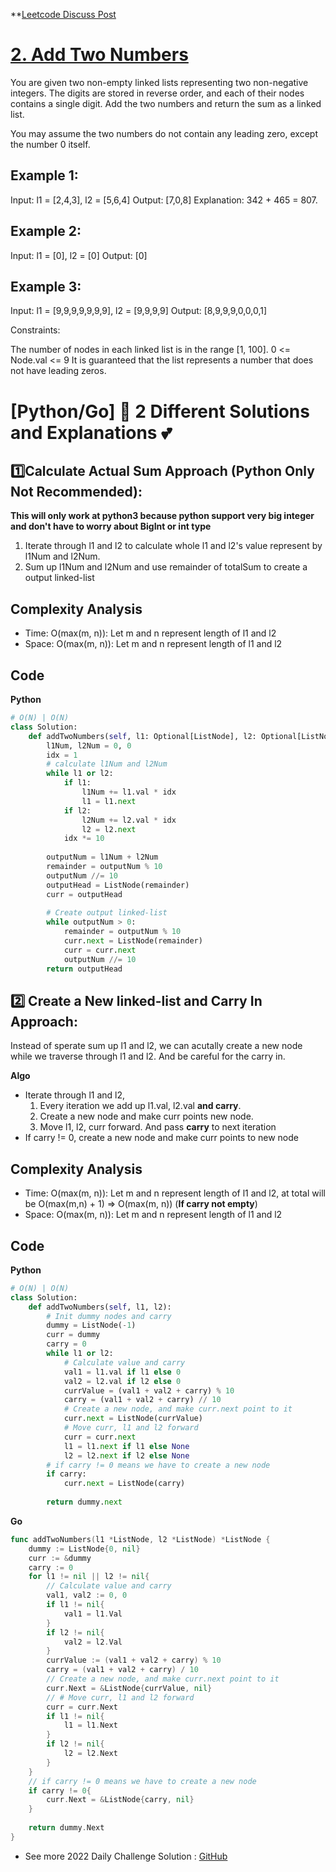 **[Leetcode Discuss Post](https://leetcode.com/problems/add-two-numbers/discuss/1836297/pythongo-2-different-solutions-and-explanations)
# [2. Add Two Numbers](https://leetcode.com/problems/add-two-numbers/)

You are given two non-empty linked lists representing two non-negative integers. The digits are stored in reverse order, and each of their nodes contains a single digit. Add the two numbers and return the sum as a linked list.

You may assume the two numbers do not contain any leading zero, except the number 0 itself.

 

## Example 1:


Input: l1 = [2,4,3], l2 = [5,6,4]
Output: [7,0,8]
Explanation: 342 + 465 = 807.
## Example 2:

Input: l1 = [0], l2 = [0]
Output: [0]
## Example 3:

Input: l1 = [9,9,9,9,9,9,9], l2 = [9,9,9,9]
Output: [8,9,9,9,0,0,0,1]
 

Constraints:

The number of nodes in each linked list is in the range [1, 100].
0 <= Node.val <= 9
It is guaranteed that the list represents a number that does not have leading zeros.

# [Python/Go] 🌟 2 Different Solutions and Explanations 💕

## 1️⃣Calculate Actual Sum Approach (Python Only Not Recommended):
**This will only work at python3 because python support very big integer and don't have to worry about BigInt or int type**

1. Iterate through l1 and l2 to calculate whole l1 and l2's value represent by l1Num and l2Num.
2. Sum up l1Num and l2Num and use remainder of totalSum to create a output linked-list

## Complexity Analysis
* Time: O(max(m, n)): Let m and n represent length of l1 and l2
* Space: O(max(m, n)): Let m and n represent length of l1 and l2
## Code
**Python**
```python
# O(N) | O(N)
class Solution:
    def addTwoNumbers(self, l1: Optional[ListNode], l2: Optional[ListNode]) -> Optional[ListNode]:
        l1Num, l2Num = 0, 0
        idx = 1
        # calculate l1Num and l2Num
        while l1 or l2:
            if l1:
                l1Num += l1.val * idx
                l1 = l1.next
            if l2:
                l2Num += l2.val * idx
                l2 = l2.next
            idx *= 10
            
        outputNum = l1Num + l2Num
        remainder = outputNum % 10
        outputNum //= 10
        outputHead = ListNode(remainder)
        curr = outputHead
        
        # Create output linked-list
        while outputNum > 0:
            remainder = outputNum % 10
            curr.next = ListNode(remainder)
            curr = curr.next
            outputNum //= 10
        return outputHead
```

## 2️⃣ Create a New linked-list and Carry In Approach:
Instead of sperate sum up l1 and l2, we can acutally create a new node while we traverse through l1 and l2. And be careful for the carry in.

**Algo**

* Iterate through l1 and l2,
	1. Every iteration we add up l1.val, l2.val **and carry**. 
	2. Create a new node and make curr points new node.
	3. Move l1, l2, curr forward. And pass **carry** to next iteration
* If carry != 0, create a new node and make curr points to new node

## Complexity Analysis
* Time: O(max(m, n)): Let m and n represent length of l1 and l2, at total will be O(max(m,n) + 1) => O(max(m, n)) (**If carry not empty**)
* Space: O(max(m, n)): Let m and n represent length of l1 and l2
## Code
**Python**
```python
# O(N) | O(N)
class Solution:
    def addTwoNumbers(self, l1, l2):
        # Init dummy nodes and carry
        dummy = ListNode(-1)
        curr = dummy
        carry = 0
        while l1 or l2:
            # Calculate value and carry
            val1 = l1.val if l1 else 0
            val2 = l2.val if l2 else 0
            currValue = (val1 + val2 + carry) % 10
            carry = (val1 + val2 + carry) // 10
            # Create a new node, and make curr.next point to it
            curr.next = ListNode(currValue)
            # Move curr, l1 and l2 forward
            curr = curr.next
            l1 = l1.next if l1 else None
            l2 = l2.next if l2 else None
        # if carry != 0 means we have to create a new node
        if carry:
            curr.next = ListNode(carry)
            
        return dummy.next
```
**Go**
```go
func addTwoNumbers(l1 *ListNode, l2 *ListNode) *ListNode {
    dummy := ListNode{0, nil}
    curr := &dummy
    carry := 0
    for l1 != nil || l2 != nil{
        // Calculate value and carry
        val1, val2 := 0, 0
        if l1 != nil{
            val1 = l1.Val
        }
        if l2 != nil{
            val2 = l2.Val
        }
        currValue := (val1 + val2 + carry) % 10
        carry = (val1 + val2 + carry) / 10
        // Create a new node, and make curr.next point to it
        curr.Next = &ListNode{currValue, nil}
        // # Move curr, l1 and l2 forward
        curr = curr.Next
        if l1 != nil{
            l1 = l1.Next
        }
        if l2 != nil{
            l2 = l2.Next
        }  
    }
    // if carry != 0 means we have to create a new node
    if carry != 0{
        curr.Next = &ListNode{carry, nil}
    }
    
    return dummy.Next
}
```

* See more 2022 Daily Challenge Solution : [GitHub](https://github.com/gcobs0834/2022-Daily-LeetCoding-Challenge-python3-)
